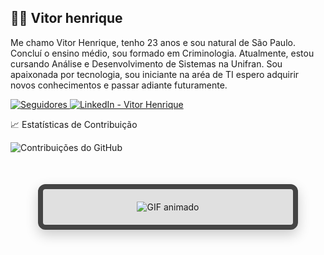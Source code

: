 ## 🧑‍💻 Vitor henrique
      
       

Me chamo Vitor Henrique, tenho 23 anos e sou natural de São Paulo. Concluí o ensino médio, sou formado em Criminologia. Atualmente, estou cursando Análise e Desenvolvimento de Sistemas na Unifran. Sou apaixonada por tecnologia, sou iniciante na aréa de TI espero adquirir novos conhecimentos e passar adiante futuramente.
    
<a href="https://github.com/vitorhenrique00?tab=followers">
    <img 
        alt="Seguidores" 
        title="Me siga no GitHub" 
        src="https://custom-icon-badges.demolab.com/github/followers/vitorhenrique00?color=236ad3&labelColor=1155ba&style=for-the-badge&logo=github&label=Seguidores&logoColor=white" 
    />
</a>
<a href="https://www.linkedin.com/in/vitor-henrique-290905286/" target="_blank">
  <img 
    src="https://img.shields.io/badge/LinkedIn-Vitor%20Henrique-blue?style=for-the-badge&logo=linkedin&logoColor=white" 
    alt="LinkedIn - Vitor Henrique"
  />
</a>



📈 Estatísticas de Contribuição

![Contribuições do GitHub](https://github-readme-stats.vercel.app/api?username=vitorhenrique00&show_icons=true)
 


<!DOCTYPE html>
<html lang="pt-BR">
<head>
  <meta charset="UTF-8">
  <title>Quadro com GIF</title>
  <style>
    /* Moldura externa (quadro decorativo maior) */
    .moldura-externa {
      width: 360px;
      padding: 20px;
      border: 8px solid #444;
      border-radius: 12px;
      background-color: #e0e0e0;
      box-shadow: 0 8px 20px rgba(0, 0, 0, 0.2);
      margin: 50px auto;
      text-align: center;
  
  </style>
</head>
<body>

<!-- Moldura externa -->
<div class="moldura-externa">
  <!-- Moldura interna com o GIF -->
  <div class="gif-frame">
    <img src="https://media2.giphy.com/media/bGgsc5mWoryfgKBx1u/giphy.gif" alt="GIF animado">
  </div>
</div>

</body>
</html>

